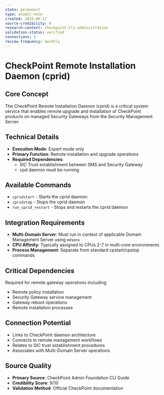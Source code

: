 ```yaml
---
state: permanent
type: atomic-note
created: 2025-06-17
source-credibility: 9
research-context: checkpoint-cli-administration
validation-status: verified
connections: 3
review-frequency: monthly
---
```


# CheckPoint Remote Installation Daemon (cprid)

## Core Concept
The CheckPoint Remote Installation Daemon (cprid) is a critical system service that enables remote upgrade and installation of CheckPoint products on managed Security Gateways from the Security Management Server.

## Technical Details
- **Execution Mode**: Expert mode only
- **Primary Function**: Remote installation and upgrade operations
- **Required Dependencies**: 
  - SIC Trust establishment between SMS and Security Gateway
  - cpd daemon must be running

## Available Commands
- `cpridstart` - Starts the cprid daemon
- `cpridstop` - Stops the cprid daemon  
- `run_cprid_restart` - Stops and restarts the cprid daemon

## Integration Requirements
- **Multi-Domain Server**: Must run in context of applicable Domain Management Server using `mdsenv`
- **CPU Affinity**: Typically assigned to CPUs 2-7 in multi-core environments
- **Process Management**: Separate from standard cpstart/cpstop commands

## Critical Dependencies
Required for remote gateway operations including:
- Remote policy installation
- Security Gateway service management
- Gateway reboot operations
- Remote installation processes

## Connection Potential
- Links to CheckPoint daemon architecture
- Connects to remote management workflows
- Relates to SIC trust establishment procedures
- Associates with Multi-Domain Server operations

## Source Quality
- **Primary Source**: CheckPoint Admin Foundation CLI Guide
- **Credibility Score**: 9/10
- **Validation Method**: Official CheckPoint documentation